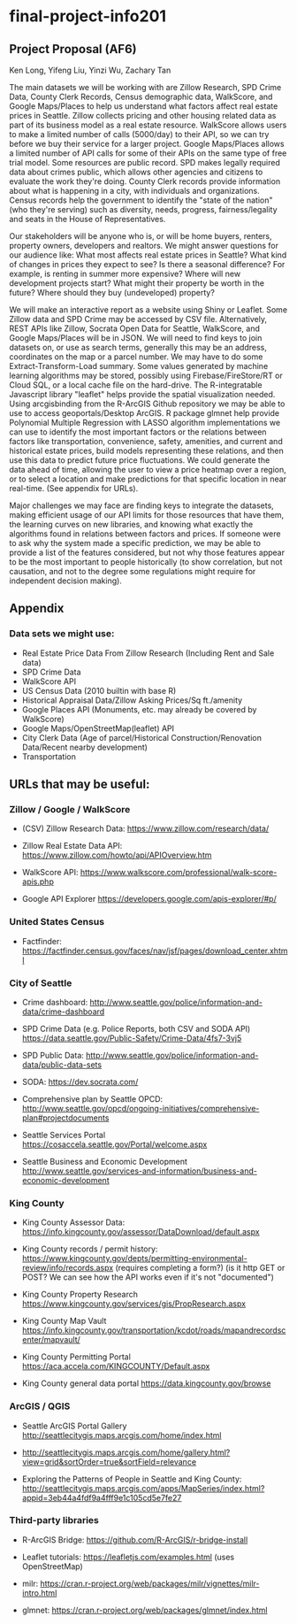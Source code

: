 # final-project-info201
## Project Proposal (AF6)

Ken Long, Yifeng Liu, Yinzi Wu, Zachary Tan

The main datasets we will be working with are Zillow Research, SPD Crime Data, County Clerk Records, Census demographic data, WalkScore, and Google Maps/Places to help us understand what factors affect real estate prices in Seattle. Zillow collects pricing and other housing related data as part of its business model as a real estate resource. WalkScore allows users to make a limited number of calls (5000/day) to their API, so we can try before we buy their service for a larger project. Google Maps/Places allows a limited number of API calls for some of their APIs on the same type of free trial model. Some resources are public record. SPD makes legally required data about crimes public, which allows other agencies and citizens to evaluate the work they're doing. County Clerk records provide information about what is happening in a city, with individuals and organizations. Census records help the government to identify the "state of the nation" (who they're serving) such as diversity, needs, progress, fairness/legality and seats in the House of Representatives.

Our stakeholders will be anyone who is, or will be home buyers, renters, property owners, developers and realtors. We might answer questions for our audience like: What most affects real estate prices in Seattle? What kind of changes in prices they expect to see? Is there a seasonal difference? For example, is renting in summer more expensive? Where will new development projects start? What might their property be worth in the future? Where should they buy (undeveloped) property?

We will make an interactive report as a website using Shiny or Leaflet. Some Zillow data and SPD Crime may be accessed by CSV file. Alternatively, REST APIs like Zillow, Socrata Open Data for Seattle, WalkScore, and Google Maps/Places will be in JSON. We will need to find keys to join datasets on, or use as search terms, generally this may be an address,  coordinates on the map or a parcel number. We may have to do some Extract-Transform-Load summary. Some values generated by machine learning algorithms may be stored, possibly using Firebase/FireStore/RT or Cloud SQL, or a local cache file on the hard-drive. The R-integratable Javascript library "leaflet" helps provide the spatial visualization needed. Using arcgisbinding from the R-ArcGIS Github repository we may be able to use to access geoportals/Desktop ArcGIS. R package glmnet help provide Polynomial Multiple Regression with LASSO algorithm implementations we can use to identify the most important factors or the relations between factors like transportation, convenience, safety, amenities, and current and historical estate prices, build models representing these relations, and then use this data to predict future price fluctuations. We could generate the data ahead of time, allowing the user to view a price heatmap over a region, or to select a location and make predictions for that specific location in near real-time. (See appendix for URLs).

Major challenges we may face are finding keys to integrate the datasets, making efficient usage of our API limits for those resources that have them, the learning curves on new libraries, and knowing what exactly the algorithms found in relations between factors and prices. If someone were to ask why the system made a specific prediction, we may be able to provide a list of the features considered, but not why those features appear to be the most important to people historically (to show correlation, but not causation, and not to the degree some regulations might require for independent decision making).

## Appendix
### Data sets we might use:
+ Real Estate Price Data From Zillow Research (Including Rent and Sale data)
+ SPD Crime Data
+ WalkScore API
+ US Census Data (2010 builtin with base R)
+ Historical Appraisal Data/Zillow Asking Prices/Sq ft./amenity
+ Google Places API (Monuments, etc. may already be covered by WalkScore)
+ Google Maps/OpenStreetMap(leaflet) API
+ City Clerk Data (Age of parcel/Historical Construction/Renovation Data/Recent nearby development)
+ Transportation

## URLs that may be useful:

### Zillow / Google / WalkScore
+ (CSV) Zillow Research Data: https://www.zillow.com/research/data/

+ Zillow Real Estate Data API: https://www.zillow.com/howto/api/APIOverview.htm

+ WalkScore API: https://www.walkscore.com/professional/walk-score-apis.php

+ Google API Explorer https://developers.google.com/apis-explorer/#p/

### United States Census 
+ Factfinder: https://factfinder.census.gov/faces/nav/jsf/pages/download_center.xhtml

### City of Seattle 

+ Crime dashboard: http://www.seattle.gov/police/information-and-data/crime-dashboard

+ SPD Crime Data (e.g. Police Reports, both CSV and SODA API) https://data.seattle.gov/Public-Safety/Crime-Data/4fs7-3vj5

+ SPD Public Data: http://www.seattle.gov/police/information-and-data/public-data-sets

+ SODA: https://dev.socrata.com/

+ Comprehensive plan by Seattle OPCD: http://www.seattle.gov/opcd/ongoing-initiatives/comprehensive-plan#projectdocuments

+ Seattle Services Portal https://cosaccela.seattle.gov/Portal/welcome.aspx

+ Seattle Business and Economic Development http://www.seattle.gov/services-and-information/business-and-economic-development

### King County

+ King County Assessor Data: https://info.kingcounty.gov/assessor/DataDownload/default.aspx

+ King County records / permit history: https://www.kingcounty.gov/depts/permitting-environmental-review/info/records.aspx (requires completing a form?) (is it http GET or POST? We can see how the API works even if it's not "documented")

+ King County Property Research https://www.kingcounty.gov/services/gis/PropResearch.aspx

+ King County Map Vault https://info.kingcounty.gov/transportation/kcdot/roads/mapandrecordscenter/mapvault/

+ King County Permitting Portal https://aca.accela.com/KINGCOUNTY/Default.aspx

+ King County general data portal https://data.kingcounty.gov/browse 

### ArcGIS / QGIS

+ Seattle ArcGIS Portal Gallery http://seattlecitygis.maps.arcgis.com/home/index.html

+ http://seattlecitygis.maps.arcgis.com/home/gallery.html?view=grid&sortOrder=true&sortField=relevance

+ Exploring the Patterns of People in Seattle and King County: http://seattlecitygis.maps.arcgis.com/apps/MapSeries/index.html?appid=3eb44a4fdf9a4fff9e1c105cd5e7fe27

### Third-party libraries
+ R-ArcGIS Bridge: https://github.com/R-ArcGIS/r-bridge-install

+ Leaflet tutorials: https://leafletjs.com/examples.html (uses OpenStreetMap)

+ milr: https://cran.r-project.org/web/packages/milr/vignettes/milr-intro.html

+ glmnet: https://cran.r-project.org/web/packages/glmnet/index.html
